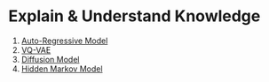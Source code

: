 # Explain & Understand Knowledge

1. [Auto-Regressive Model](https://github.com/qiaojy19/q-Knowledge/issues/1)
2. [VQ-VAE](https://github.com/qiaojy19/q-Knowledge/issues/2)
3. [Diffusion Model](https://github.com/qiaojy19/q-Knowledge/issues/3)
4. [Hidden Markov Model](https://github.com/qiaojy19/q-Knowledge/issues/4)
